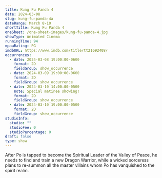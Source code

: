 ```yaml
---
title: Kung Fu Panda 4
date: 2024-03-08
slug: kung-fu-panda-4a
dateRange: March 8-10
shortTitle: Kung Fu Panda 4
oneSheet: /one-sheet-images/kung-fu-panda-4.jpg
showType: Animated Cinema
runningTime: 94
mpaaRating: PG
imdbURL: https://www.imdb.com/title/tt21692408/
occurrences:
  - date: 2024-03-08 19:00:00-0600
    format: 2D
    fieldGroup: show_occurrence
  - date: 2024-03-09 19:00:00-0600
    format: 2D
    fieldGroup: show_occurrence
  - date: 2024-03-10 14:00:00-0500
    note: Special matinee showing!
    format: 2D
    fieldGroup: show_occurrence
  - date: 2024-03-10 19:00:00-0500
    format: 2D
    fieldGroup: show_occurrence
studioInfo:
  studio: ""
  studioFee: 0
  studioPercentage: 0
draft: false
type: show
---
```

After Po is tapped to become the Spiritual Leader of the Valley of Peace, he needs to find and train a new Dragon Warrior, while a wicked sorceress plans to re-summon all the master villains whom Po has vanquished to the spirit realm.